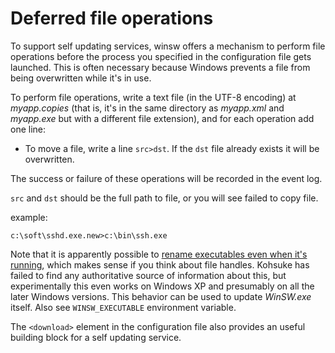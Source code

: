 # Deferred file operations

To support self updating services, winsw offers a mechanism to perform file operations before the process you specified in the configuration file gets launched. 
This is often necessary because Windows prevents a file from being overwritten while it's in use.

To perform file operations, write a text file (in the UTF-8 encoding) at *myapp.copies* 
  (that is, it's in the same directory as *myapp.xml* and *myapp.exe* but with a different file extension), 
  and for each operation add one line:

* To move a file, write a line `src>dst`. If the `dst` file already exists it will be overwritten.

The success or failure of these operations will be recorded in the event log.

`src` and `dst` should be the full path to file, or you will see failed to copy file.

example:

```
c:\soft\sshd.exe.new>c:\bin\ssh.exe
```
Note that it is apparently possible to [rename executables even when it's running](http://superuser.com/questions/488127/why-can-i-rename-a-running-executable-but-not-delete-it), which makes sense if you think about file handles.
Kohsuke has failed to find any authoritative source of information about this, but experimentally this even works on Windows XP and presumably on all the later Windows versions. 
This behavior can be used to update *WinSW.exe* itself.
Also see `WINSW_EXECUTABLE` environment variable.

The `<download>` element in the configuration file also provides an useful building block for a self updating service.
